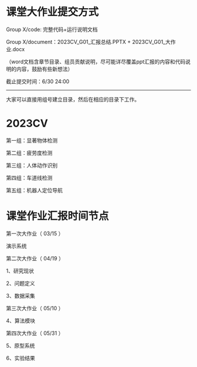 # 课堂大作业提交方式

Group X/code: 完整代码+运行说明文档

Group X/document：2023CV_G01_汇报总结.PPTX + 2023CV_G01_大作业.docx

（word文档含章节目录、组员贡献说明，尽可能详尽覆盖ppt汇报的内容和代码说明的内容，鼓励有些新想法）

截止提交时间：6/30 24:00     

-------------------------------------------------------------

大家可以直接用组号建立目录，然后在相应的目录下工作。

# 2023CV


第一组：显著物体检测

第二组：疲劳度检测

第三组：人体动作识别

第四组：车道线检测

第五组：机器人定位导航


#  课堂作业汇报时间节点
 
第一次大作业（  03/15 ）

   演示系统

第二次大作业（  04/19 ）

   1、研究现状


  2、问题定义


  3、数据采集

  
第三次大作业（  05/10 ）

 
  4、算法模块

 
 
  
第四次大作业（  05/31 ）

  
  5、原型系统


  6、实验结果

 


  
  
 


